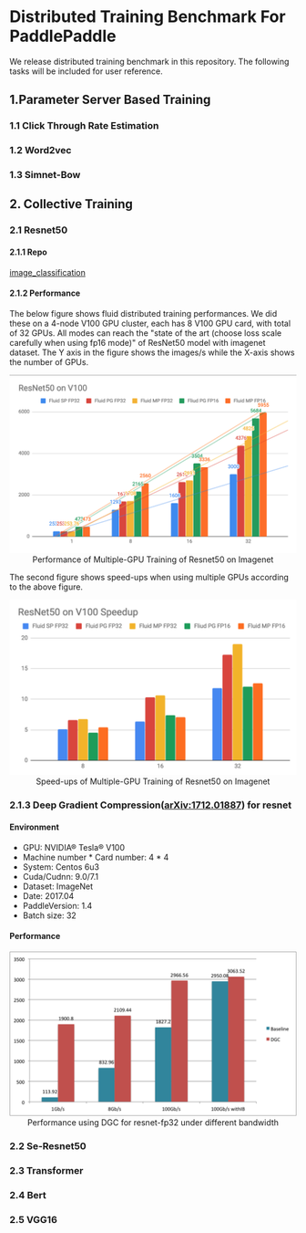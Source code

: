 # Distributed Training Benchmark For PaddlePaddle

We release distributed training benchmark in this repository. The following tasks will be included for user reference.

## 1.Parameter Server Based Training

### 1.1 Click Through Rate Estimation

### 1.2 Word2vec

### 1.3 Simnet-Bow

## 2. Collective Training

### 2.1 Resnet50

#### 2.1.1 Repo
[image_classification](https://github.com/PaddlePaddle/models/tree/develop/PaddleCV/image_classification/dist_train)

#### 2.1.2 Performance

The below figure shows fluid distributed training performances. We did these on a 4-node V100 GPU cluster,
each has 8 V100 GPU card, with total of 32 GPUs. All modes can reach the "state of the art (choose loss scale carefully when using fp16 mode)" of ResNet50 model with imagenet dataset. The Y axis in the figure shows
the images/s while the X-axis shows the number of GPUs.

<p align="center">
<img src="https://github.com/PaddlePaddle/models/blob/develop/PaddleCV/image_classification/images/imagenet_dist_performance.png?raw=true" width=528> <br />
Performance of Multiple-GPU Training of Resnet50 on Imagenet
</p>

The second figure shows speed-ups when using multiple GPUs according to the above figure.

<p align="center">
<img src="https://github.com/PaddlePaddle/models/blob/develop/PaddleCV/image_classification/images/imagenet_dist_speedup.png?raw=true" width=528> <br />
Speed-ups of Multiple-GPU Training of Resnet50 on Imagenet
</p>


### 2.1.3 Deep Gradient Compression([arXiv:1712.01887](https://arxiv.org/abs/1712.01887)) for resnet

#### Environment

  - GPU: NVIDIA® Tesla® V100 
  - Machine number * Card number: 4 * 4
  - System: Centos 6u3
  - Cuda/Cudnn: 9.0/7.1
  - Dataset: ImageNet
  - Date: 2017.04
  - PaddleVersion: 1.4
  - Batch size: 32

#### Performance

<p align="center">
<img src="https://github.com/PaddlePaddle/models/blob/develop/PaddleCV/image_classification/images/resnet_dgc.png?raw=true" width=528> <br />
Performance using DGC for resnet-fp32 under different bandwidth
</p>


### 2.2 Se-Resnet50

### 2.3 Transformer

### 2.4 Bert

### 2.5 VGG16

